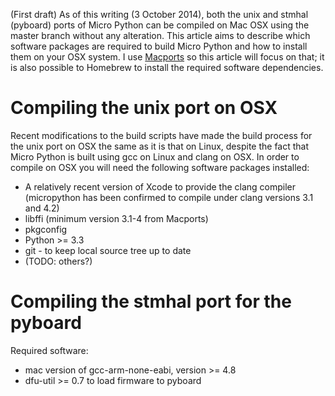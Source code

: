 (First draft)
As of this writing (3 October 2014), both the unix and stmhal (pyboard) ports of Micro Python can be compiled on Mac OSX using the master branch without any alteration. This article aims to describe which software packages are required to build Micro Python and how to install them on your OSX system. I use [Macports](www.macports.org) so this article will focus on that; it is also possible to Homebrew to install the required software dependencies.

# Compiling the unix port on OSX

Recent modifications to the build scripts have made the build process for the unix port on OSX the same as it is that on Linux, despite the fact that Micro Python is built using gcc on Linux and clang on OSX.
In order to compile on OSX you will need the following software packages installed:
* A relatively recent version of Xcode to provide the clang compiler (micropython has been confirmed to compile under clang versions 3.1 and 4.2)
* libffi (minimum version 3.1-4 from Macports)
* pkgconfig
* Python >= 3.3
* git - to keep local source tree up to date
* (TODO: others?)


# Compiling the stmhal port for the pyboard

Required software:
* mac version of gcc-arm-none-eabi, version >= 4.8
* dfu-util >= 0.7 to load firmware to pyboard